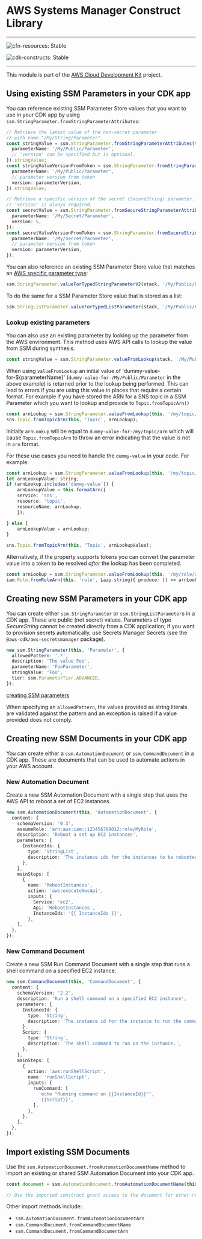 # AWS Systems Manager Construct Library
<!--BEGIN STABILITY BANNER-->

---

![cfn-resources: Stable](https://img.shields.io/badge/cfn--resources-stable-success.svg?style=for-the-badge)

![cdk-constructs: Stable](https://img.shields.io/badge/cdk--constructs-stable-success.svg?style=for-the-badge)

---

<!--END STABILITY BANNER-->

This module is part of the [AWS Cloud Development Kit](https://github.com/aws/aws-cdk) project.

## Using existing SSM Parameters in your CDK app

You can reference existing SSM Parameter Store values that you want to use in
your CDK app by using `ssm.StringParameter.fromStringParameterAttributes`:

```ts
// Retrieve the latest value of the non-secret parameter
// with name "/My/String/Parameter".
const stringValue = ssm.StringParameter.fromStringParameterAttributes(this, 'MyValue', {
  parameterName: '/My/Public/Parameter',
  // 'version' can be specified but is optional.
}).stringValue;
const stringValueVersionFromToken = ssm.StringParameter.fromStringParameterAttributes(this, 'MyValueVersionFromToken', {
  parameterName: '/My/Public/Parameter',
  // parameter version from token
  version: parameterVersion,
}).stringValue;

// Retrieve a specific version of the secret (SecureString) parameter.
// 'version' is always required.
const secretValue = ssm.StringParameter.fromSecureStringParameterAttributes(this, 'MySecureValue', {
  parameterName: '/My/Secret/Parameter',
  version: 5,
});
const secretValueVersionFromToken = ssm.StringParameter.fromSecureStringParameterAttributes(this, 'MySecureValueVersionFromToken', {
  parameterName: '/My/Secret/Parameter',
  // parameter version from token
  version: parameterVersion,
});
```

You can also reference an existing SSM Parameter Store value that matches an
[AWS specific parameter type](https://docs.aws.amazon.com/AWSCloudFormation/latest/UserGuide/parameters-section-structure.html#aws-specific-parameter-types):

```ts
ssm.StringParameter.valueForTypedStringParameterV2(stack, '/My/Public/Parameter', ssm.ParameterValueType.AWS_EC2_IMAGE_ID);
```

To do the same for a SSM Parameter Store value that is stored as a list:

```ts
ssm.StringListParameter.valueForTypedListParameter(stack, '/My/Public/Parameter', ssm.ParameterValueType.AWS_EC2_IMAGE_ID);
```

### Lookup existing parameters

You can also use an existing parameter by looking up the parameter from the AWS environment.
This method uses AWS API calls to lookup the value from SSM during synthesis.

```ts
const stringValue = ssm.StringParameter.valueFromLookup(stack, '/My/Public/Parameter');
```

When using `valueFromLookup` an initial value of 'dummy-value-for-${parameterName}'
(`dummy-value-for-/My/Public/Parameter` in the above example)
is returned prior to the lookup being performed. This can lead to errors if you are using this
value in places that require a certain format. For example if you have stored the ARN for a SNS
topic in a SSM Parameter which you want to lookup and provide to `Topic.fromTopicArn()`

```ts
const arnLookup = ssm.StringParameter.valueFromLookup(this, '/my/topic/arn');
sns.Topic.fromTopicArn(this, 'Topic', arnLookup);
```

Initially `arnLookup` will be equal to `dummy-value-for-/my/topic/arn` which will cause
`Topic.fromTopicArn` to throw an error indicating that the value is not in `arn` format.

For these use cases you need to handle the `dummy-value` in your code. For example:

```ts
const arnLookup = ssm.StringParameter.valueFromLookup(this, '/my/topic/arn');
let arnLookupValue: string;
if (arnLookup.includes('dummy-value')) {
	arnLookupValue = this.formatArn({
	service: 'sns',
	resource: 'topic',
	resourceName: arnLookup,
	});

} else {
	arnLookupValue = arnLookup;
}

sns.Topic.fromTopicArn(this, 'Topic', arnLookupValue);
```

Alternatively, if the property supports tokens you can convert the parameter value into a token
to be resolved _after_ the lookup has been completed.

```ts
const arnLookup = ssm.StringParameter.valueFromLookup(this, '/my/role/arn');
iam.Role.fromRoleArn(this, 'role', Lazy.string({ produce: () => arnLookup }));
```

## Creating new SSM Parameters in your CDK app

You can create either `ssm.StringParameter` or `ssm.StringListParameter`s in
a CDK app. These are public (not secret) values. Parameters of type
*SecureString* cannot be created directly from a CDK application; if you want
to provision secrets automatically, use Secrets Manager Secrets (see the
`@aws-cdk/aws-secretsmanager` package).

```ts
new ssm.StringParameter(this, 'Parameter', {
  allowedPattern: '.*',
  description: 'The value Foo',
  parameterName: 'FooParameter',
  stringValue: 'Foo',
  tier: ssm.ParameterTier.ADVANCED,
});
```

[creating SSM parameters](test/integ.parameter.lit.ts)

When specifying an `allowedPattern`, the values provided as string literals
are validated against the pattern and an exception is raised if a value
provided does not comply.

## Creating new SSM Documents in your CDK app
You can create either a `ssm.AutomationDocument` or `ssm.CommandDocument` in
a CDK app. These are documents that can be used to automate actions in your
AWS account.

### New Automation Document
Create a new SSM Automation Document with a single step that uses the AWS API
to reboot a set of EC2 instances.

```ts
new ssm.AutomationDocument(this, 'AutomationDocument', {
  content: {
    schemaVersion: '0.3',
    assumeRole: 'arn:aws:iam::123456789012:role/MyRole',
    description: 'Reboot a set up EC2 instances',
    parameters: {
      InstanceIds: {
        type: 'StringList',
        description: 'The instance ids for the instances to be rebooted.',
      },
    },
    mainSteps: [
      {
        name: 'RebootInstances',
        action: 'aws:executeAwsApi',
        inputs: {
          Service: 'ec2',
          Api: 'RebootInstances',
          InstanceIds: '{{ InstanceIds }}',
        },
    ],
  },
});
```

### New Command Document
Create a new SSM Run Command Document with a single step that runs a shell
command on a specified EC2 instance.

```ts
new ssm.CommandDocument(this, 'CommandDocument', {
  content: {
    schemaVersion: '2.2',
    description: 'Run a shell command on a specified EC2 instance',
    parameters: {
      InstanceId: {
        type: 'String',
        description: 'The instance id for the instance to run the command on.',
      },
      Script: {
        type: 'String',
        description: 'The shell command to run on the instance.',
      },
    },
    mainSteps: [
      {
        action: 'aws:runShellScript',
        name: 'runShellScript',
        inputs: {
          runCommand: [
            'echo "Running command on {{InstanceId}}"',
            '{{Script}}',
          ],
        },
      },
    ],
  },
});
```

## Import existing SSM Documents
Use the `ssm.AutomationDoucment.fromAutomationDocumentName` method to import an existing or shared SSM
Automation Document into your CDK app.

```ts
const document = ssm.AutomationDocument.fromAutomationDocumentName(this, 'StartRdsManagedDocument', 'AWS-StartRdsInstance');

// Use the imported construct grant access to the document for other resources
```

Other import methods include:
* `ssm.AutomationDocument.fromAutomationDocumentArn`
* `ssm.CommandDocument.fromCommandDocumentName`
* `ssm.CommandDocument.fromCommandDocumentArn`